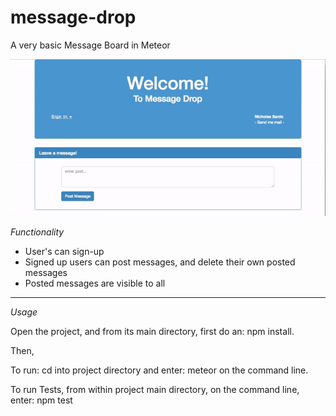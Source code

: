 # message-drop
A very basic Message Board in Meteor

![Screen Cast](https://github.com/nsardo/message-drop/blob/master/message-drop.gif)

*Functionality*
- User's can sign-up
- Signed up users can post messages, and delete their own posted messages
- Posted messages are visible to all
----
*Usage*

Open the project, and from its main directory, first do an:  npm install. 

Then, 

To run: cd into project directory and enter: meteor on the command line.

To run Tests, from within project main directory, on the command line, enter: npm test
